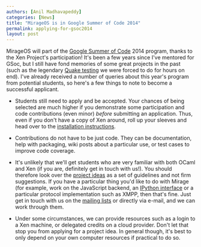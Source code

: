 ```yaml
---
authors: [Anil Madhavapeddy]
categories: [News]
title: "MirageOS is in Google Summer of Code 2014"
permalink: applying-for-gsoc2014
layout: post
---
```


MirageOS will part of the [Google Summer of Code](https://www.google-melange.com/gsoc/homepage/google/gsoc2014) 2014
program, thanks to the Xen Project's participation!  It's been a few years
since I've mentored for GSoc, but I still have fond memories of some great
projects in the past (such as the legendary [Quake testing](http://vmgl.sourceforge.net/)
we were forced to do for hours on end).  I've already received a number of
queries about this year's program from potential students, so here's a few
things to note to become a successful applicant.

* Students still need to apply and be accepted. Your chances of being
  selected are much higher if you demonstrate some participation and
  code contributions (even minor) *before* submitting an application.
  Thus, even if you don't have a copy of Xen around, roll up your sleeves
  and head over to the [installation instructions](http://openmirage.org/wiki/install).

* Contributions do not have to be just code.  They can be documentation,
  help with packaging, wiki posts about a particular use, or test cases
  to improve code coverage.

* It's unlikely that we'll get students who are very familiar with both
  OCaml and Xen (if you are, definitely get in touch with us!).  You should
  therefore look over the [project ideas](http://wiki.xen.org/wiki/GSoc_2014#Mirage_OS)
  as a set of guidelines and not firm suggestions.  If you have a particular
  thing you'd like to do with Mirage (for example, work on the JavaScript
  backend, an [IPython interface](https://github.com/andrewray/iocamljs) or
  a particular protocol implementation such as XMPP, then that's fine.  Just
  get in touch with us on the [mailing lists](/community) or directly via
  e-mail, and we can work through them.

* Under some circumstances, we can provide resources such as a login to
  a Xen machine, or delegated credits on a cloud provider.  Don't let that
  stop you from applying for a project idea.  In general though, it's best
  to only depend on your own computer resources if practical to do so.
